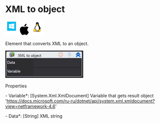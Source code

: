 # XML to object

![](<../../../../.gitbook/assets/image (192).png>)

Element that converts XML to an object.

![](<../../../../.gitbook/assets/1 (47).png>)

Properties

&#x20;\- Variable\*: \[System.Xml.XmlDocument] Variable that gets result object 'https://docs.microsoft.com/ru-ru/dotnet/api/system.xml.xmldocument?view=netframework-4.6'

&#x20;\- Data\*: \[String] XML string
